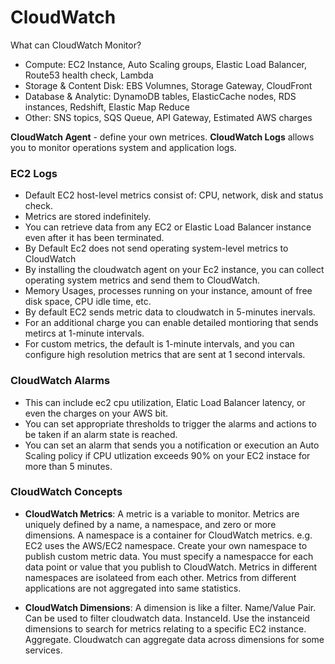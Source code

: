 # CloudWatch

What can CloudWatch Monitor?
* Compute: EC2 Instance, Auto Scaling groups, Elastic Load Balancer, Route53 health check, Lambda
* Storage & Content Disk: EBS Volumnes, Storage Gateway, CloudFront
* Database & Analytic: DynamoDB tables, ElasticCache nodes, RDS instances, Redshift, Elastic Map Reduce
* Other: SNS topics, SQS Queue, API Gateway, Estimated AWS charges


**CloudWatch Agent** - define your own metrices. 
**CloudWatch Logs** allows you to monitor operations system and application logs.

### EC2 Logs
* Default EC2 host-level metrics consist of: CPU, network, disk and status check.
* Metrics are stored indefinitely.
* You can retrieve data from any EC2 or Elastic Load Balancer instance even after it has been terminated.
* By Default Ec2 does not send operating system-level metrics to CloudWatch
* By installing the cloudwatch agent on your Ec2 instance, you can collect operating system metrics and send them to CloudWatch.
* Memory Usages, processes running on your instance, amount of free disk space, CPU idle time, etc.
* By default EC2 sends metric data to cloudwatch in 5-minutes inervals.
* For an additional charge you can enable detailed montioring that sends metircs at 1-minute intervals.
* For custom metrics, the default is 1-minute intervals, and you can configure high resolution metrics that are sent at 1 second intervals.

### CloudWatch Alarms
* This can include ec2 cpu utilization, Elatic Load Balancer latency, or even the charges on your AWS bit.
* You can set appropriate thresholds to trigger the alarms and actions to be taken if an alarm state is reached.
* You can set an alarm that sends you a notification or execution an Auto Scaling policy if CPU utlization exceeds 90% on your EC2 instace for more than 5 minutes.


### CloudWatch Concepts
* **CloudWatch Metrics**: A metric is a variable to monitor. Metrics are uniquely defined by a name, a namespace, and zero or more dimensions.
A namespace is a container for CloudWatch metrics. e.g. EC2 uses the AWS/EC2 namespace. Create your own namespace to publish custom metric data.
You must specify a namespacce for each data point or value that you publish to CloudWatch. Metrics in different namespaces are isolateed from each other. Metrics from different applications are not aggregated into same statistics.

* **CloudWatch Dimensions**: A dimension is like a filter.
Name/Value Pair. Can be used to filter cloudwatch data. 
InstanceId. Use the instanceid dimensions to search for metrics relating to a specific EC2 instance.
Aggregate. Cloudwatch can aggregate data across dimensions for some services.



